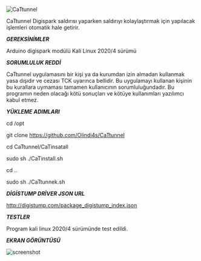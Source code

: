 ![CaTtunnel](https://i.imgyukle.com/2021/01/24/HjATHh.png)


CaTtunnel Digispark saldırısı yaparken saldırıyı kolaylaştırmak için yapılacak işlemleri otomatik hale getirir.

***GEREKSİNİMLER***

Arduino digispark modülü
Kali Linux 2020/4 sürümü

***SORUMLULUK REDDİ***

CaTtunnel uygulamasını bir kişi ya da kurumdan izin almadan kullanmak yasa dışıdır ve cezası TCK uyarınca bellidir. Bu uygulamayı kullanan kişinin bu kurallara uymaması tamamen kullanıcının sorumluluğundadır. Bu programın neden olacağı kötü sonuçları ve kötüye kullanımları yazılımcı kabul etmez.

***YÜKLEME ADIMLARI***

cd /opt

git clone https://github.com/Olindi4s/CaTtunnel

cd CaTtunnel/CaTinsatall

sudo sh ./CaTinstall.sh

cd ..

sudo sh ./CaTtunnek.sh

***DİGİSTUMP DRİVER JSON URL***

http://digistump.com/package_digistump_index.json

***TESTLER***

Program kali linux 2020/4 sürümünde test edildi.


***EKRAN GÖRÜNTÜSÜ***

![screenshot](https://i.imgyukle.com/2021/01/24/HXoUi0.png)
